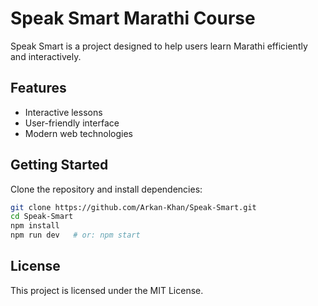 # Speak Smart Marathi Course

Speak Smart is a project designed to help users learn Marathi efficiently and interactively.

## Features

- Interactive lessons
- User-friendly interface
- Modern web technologies

## Getting Started

Clone the repository and install dependencies:

```bash
git clone https://github.com/Arkan-Khan/Speak-Smart.git
cd Speak-Smart
npm install
npm run dev   # or: npm start
```

## License

This project is licensed under the MIT License.
